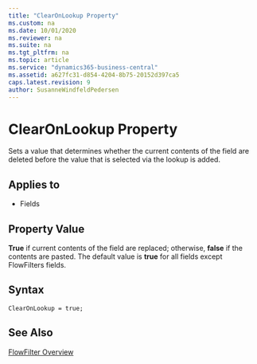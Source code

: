 ```yaml
---
title: "ClearOnLookup Property"
ms.custom: na
ms.date: 10/01/2020
ms.reviewer: na
ms.suite: na
ms.tgt_pltfrm: na
ms.topic: article
ms.service: "dynamics365-business-central"
ms.assetid: a627fc31-d854-4204-8b75-20152d397ca5
caps.latest.revision: 9
author: SusanneWindfeldPedersen
---
```


 

# ClearOnLookup Property
Sets a value that determines whether the current contents of the field are deleted before the value that is selected via the lookup is added.  
  
## Applies to  
  
- Fields  

## Property Value  

**True** if current contents of the field are replaced; otherwise, **false** if the contents are pasted. The default value is **true** for all fields except FlowFilters fields.  

## Syntax

```AL
ClearOnLookup = true;
```
  
## See Also

[FlowFilter Overview](../devenv-flowfilter-overview.md)